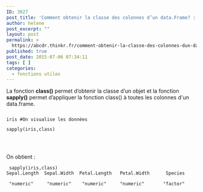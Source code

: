 ```yaml
---
ID: 3027
post_title: 'Comment obtenir la classe des colonnes d’un data.Frame? : sapply'
author: helene
post_excerpt: ""
layout: post
permalink: >
  https://abcdr.thinkr.fr/comment-obtenir-la-classe-des-colonnes-dun-data-frame-sapply/
published: true
post_date: 2015-07-06 07:34:11
tags: [ ]
categories:
  - fonctions utiles
---
```

<p>La fonction <strong>class()</strong> permet d’obtenir la classe d’un objet et la fonction <strong>sapply()</strong> permet d’appliquer la fonction class() à toutes les colonnes d'un data.frame.</p><p> <pre><code><p>iris #On visualise les données</p><p>sapply(iris,class)</p></code></pre>  <br /><p>On obtient :</p><pre><code> sapply(iris,class)
Sepal.Length  Sepal.Width  Petal.Length   Petal.Width      Species</p><p> "numeric"     "numeric"    "numeric"     "numeric"       "factor"</code></pre>